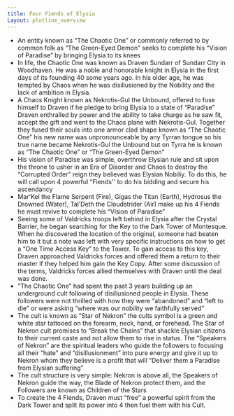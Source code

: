 ```yaml
---
title: Four Fiends of Elysia
Layout: plotline_overview
---
```


- An entity known as “The Chaotic One” or commonly referred to by common folk as “The Green-Eyed Demon” seeks to complete his “Vision of Paradise” by bringing Elysia to its knees
- In life, the Chaotic One was known as Draven Sundarr of Sundarr City in Woodhaven. He was a noble and honorable knight in Elysia in the first days of its founding 40 some years ago. In his older age, he was tempted by Chaos when he was disillusioned by the Nobility and the lack of ambition in Elysia. 
- A Chaos Knight known as Nekrotis-Gul the Unbound, offered to fuse himself to Draven if he pledge to bring Elysia to a state of “Paradise” Draven enthralled by power and the ability to take charge as he saw fit, accept the gift and went to the Chaos plane with Nekrotis-Gul. Together they fused their souls into one armor clad shape known as “The Chaotic One” his new name was unpronounceable by any Tyrran tongue so his true name became Nekrotis-Gul the Unbound but on Tyrra he is known as “The Chaotic One” or “The Green-Eyed Demon”
- His vision of Paradise was simple, overthrow Elysian rule and sit upon the throne to usher in an Era of Disorder and Chaos to destroy the “Corrupted Order” reign they believed was Elysian Nobiliy. To do this, he will call upon 4 powerful “Fiends'' to do his bidding and secure his ascendancy
- Mar’Kel the Flame Serpent (Fire), Gigas the Titan (Earth), Hydrosus the Drowned (Water), Tal’Deth the Cloudstrider (Air) make up his 4 Fiends he must revive to complete his “Vision of Paradise” 
- Seeing some of Valdricks troops left behind in Elysia after the Crystal Barrier, he began searching for the Key to the Dark Tower of Montesque. When he discovered the location of the original, someone had beaten him to it but a note was left with very specific instructions on how to get a “One Time Access Key” to the Tower. To gain access to this key, Draven approached Valdricks forces and offered them a return to their master if they helped him gain the Key Copy. After some discussion of the terms, Valdricks forces allied themselves with Draven until the deal was done.
- “The Chaotic One” had spent the past 3 years building up an underground cult following of disillusioned people in Elysia. These followers were not thrilled with how they were “abandoned” and “left to die” or were asking “where was our nobility we faithfully served” 
- The cult is known as “Star of Nekron” the cults symbol is a green and white star tattooed on the forearm, neck, hand, or forehead. The Star of Nekron cult promises to “Break the Chains” that shackle Elysian citizens to their current caste and not allow them to rise in status. The “Speakers of Nekron” are the spiritual leaders who guide the followers to focusing all their “hate” and “disillusionment” into pure energy and give it up to Nekron whom they believe is a profit that will “Deliver them a Paradise from Elysian suffering” 
- The cult structure is very simple: Nekron is above all, the Speakers of Nekron guide the way, the Blade of Nekron protect them, and the Followers are known as Children of the Stars
- To create the 4 Fiends, Draven must “free” a powerful spirit from the Dark Tower and split its power into 4 then fuel them with his Cult.